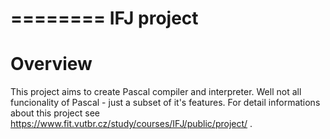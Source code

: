========
IFJ project
========

Overview
========
This project aims to create Pascal compiler and interpreter. Well not all funcionality of Pascal - just a subset of it's features.
For detail informations about this project see https://www.fit.vutbr.cz/study/courses/IFJ/public/project/ .
